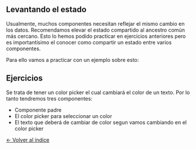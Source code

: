 ## Levantando el estado

Usualmente, muchos componentes necesitan reflejar el mismo cambio en los datos. Recomendamos elevar el estado compartido al ancestro común más cercano. Esto lo hemos podido practicar en ejercicios anteriores pero es importantísimo el conocer como compartir un estado entre varios componentes.

Para ello vamos a practicar con un ejemplo sobre esto:

## Ejercicios

Se trata de tener un color picker el cual cambiará el color de un texto. Por lo tanto tendremos tres componentes:

* Componente padre
* El color picker para seleccionar un color
* El texto que deberá de cambiar de color segun vamos cambiando en el color picker


[<- Volver al índice](./../README.md)
